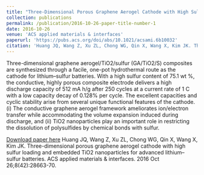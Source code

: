 ```yaml
---
title: "Three-Dimensional Porous Graphene Aerogel Cathode with High Sulfur Loading and Embedded TiO2 Nanoparticles for Advanced Lithium–Sulfur Batteries"
collection: publications
permalink: /publication/2016-10-26-paper-title-number-1
date: 2016-10-26
venue: 'ACS applied materials & interfaces'
paperurl: 'https://pubs.acs.org/doi/abs/10.1021/acsami.6b10032'
citation: 'Huang JQ, Wang Z, Xu ZL, Chong WG, Qin X, Wang X, Kim JK. Three-dimensional porous graphene aerogel cathode with high sulfur loading and embedded TiO2 nanoparticles for advanced lithium–sulfur batteries. ACS applied materials & interfaces. 2016 Oct 26;8(42):28663-70.'
---
```

Three-dimensional graphene aerogel/TiO2/sulfur (GA/TiO2/S) composites are synthesized through a facile, one-pot hydrothermal route as the cathode for lithium–sulfur batteries. With a high sulfur content of 75.1 wt %, the conductive, highly porous composite electrode delivers a high discharge capacity of 512 mA h/g after 250 cycles at a current rate of 1 C with a low capacity decay of 0.128% per cycle. The excellent capacities and cyclic stability arise from several unique functional features of the cathode. (i) The conductive graphene aerogel framework ameliorates ion/electron transfer while accommodating the volume expansion induced during discharge, and (ii) TiO2 nanoparticles play an important role in restricting the dissolution of polysulfides by chemical bonds with sulfur.

[Download paper here](https://doi.org/10.1021/acsami.6b10032)
Huang JQ, Wang Z, Xu ZL, Chong WG, Qin X, Wang X, Kim JK. Three-dimensional porous graphene aerogel cathode with high sulfur loading and embedded TiO2 nanoparticles for advanced lithium–sulfur batteries. ACS applied materials & interfaces. 2016 Oct 26;8(42):28663-70.

